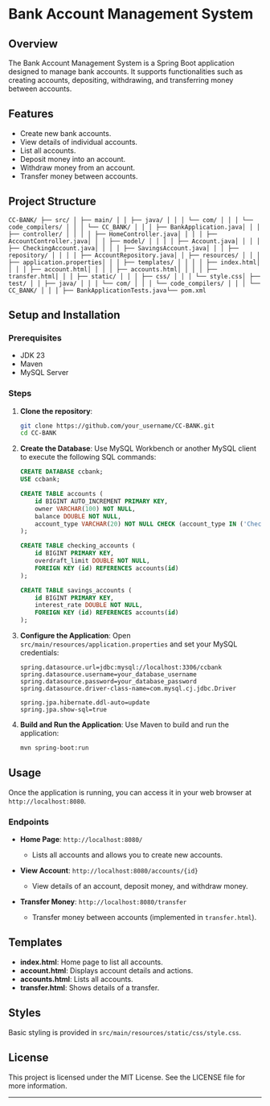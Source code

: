 # Bank Account Management System

## Overview
The Bank Account Management System is a Spring Boot application designed to manage bank accounts. It supports functionalities such as creating accounts, depositing, withdrawing, and transferring money between accounts.

## Features
- Create new bank accounts.
- View details of individual accounts.
- List all accounts.
- Deposit money into an account.
- Withdraw money from an account.
- Transfer money between accounts.

## Project Structure

```
CC-BANK/ ├── src/ │ ├── main/ │ │ ├── java/ │ │ │ └── com/ │ │ │ └── code_compilers/ │ │ │ └── CC_BANK/ │ │ │ ├── BankApplication.java│ │ │ ├── controller/ │ │ │ │ ├── HomeController.java│ │ │ │ ├── AccountController.java│ │ │ ├── model/ │ │ │ │ ├── Account.java│ │ │ │ ├── CheckingAccount.java│ │ │ │ ├── SavingsAccount.java│ │ │ ├── repository/ │ │ │ │ ├── AccountRepository.java│ │ ├── resources/ │ │ │ ├── application.properties│ │ │ ├── templates/ │ │ │ │ ├── index.html│ │ │ │ ├── account.html│ │ │ │ ├── accounts.html│ │ │ │ ├── transfer.html│ │ │ ├── static/ │ │ │ ├── css/ │ │ │ └── style.css│ ├── test/ │ │ ├── java/ │ │ │ └── com/ │ │ │ └── code_compilers/ │ │ │ └── CC_BANK/ │ │ │ ├── BankApplicationTests.java└── pom.xml
```

## Setup and Installation

### Prerequisites
- JDK 23
- Maven
- MySQL Server

### Steps

1. **Clone the repository**:
    ```sh
    git clone https://github.com/your_username/CC-BANK.git
    cd CC-BANK
    ```

2. **Create the Database**:
    Use MySQL Workbench or another MySQL client to execute the following SQL commands:
    ```sql
    CREATE DATABASE ccbank;
    USE ccbank;

    CREATE TABLE accounts (
        id BIGINT AUTO_INCREMENT PRIMARY KEY,
        owner VARCHAR(100) NOT NULL,
        balance DOUBLE NOT NULL,
        account_type VARCHAR(20) NOT NULL CHECK (account_type IN ('CheckingAccount', 'SavingsAccount'))
    );

    CREATE TABLE checking_accounts (
        id BIGINT PRIMARY KEY,
        overdraft_limit DOUBLE NOT NULL,
        FOREIGN KEY (id) REFERENCES accounts(id)
    );

    CREATE TABLE savings_accounts (
        id BIGINT PRIMARY KEY,
        interest_rate DOUBLE NOT NULL,
        FOREIGN KEY (id) REFERENCES accounts(id)
    );
    ```

3. **Configure the Application**:
    Open `src/main/resources/application.properties` and set your MySQL credentials:
    ```properties
    spring.datasource.url=jdbc:mysql://localhost:3306/ccbank
    spring.datasource.username=your_database_username
    spring.datasource.password=your_database_password
    spring.datasource.driver-class-name=com.mysql.cj.jdbc.Driver

    spring.jpa.hibernate.ddl-auto=update
    spring.jpa.show-sql=true
    ```

4. **Build and Run the Application**:
    Use Maven to build and run the application:
    ```sh
    mvn spring-boot:run
    ```

## Usage
Once the application is running, you can access it in your web browser at `http://localhost:8080`.

### Endpoints

- **Home Page**: `http://localhost:8080/`
    - Lists all accounts and allows you to create new accounts.

- **View Account**: `http://localhost:8080/accounts/{id}`
    - View details of an account, deposit money, and withdraw money.

- **Transfer Money**: `http://localhost:8080/transfer`
    - Transfer money between accounts (implemented in `transfer.html`).

## Templates

- **index.html**: Home page to list all accounts.
- **account.html**: Displays account details and actions.
- **accounts.html**: Lists all accounts.
- **transfer.html**: Shows details of a transfer.

## Styles
Basic styling is provided in `src/main/resources/static/css/style.css`.

## License
This project is licensed under the MIT License. See the LICENSE file for more information.

---
